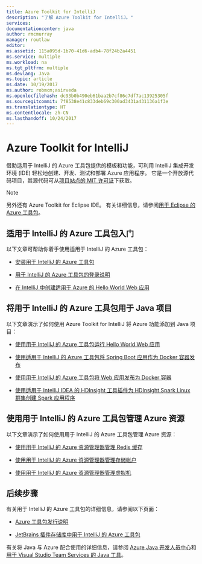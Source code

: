 ```yaml
---
title: Azure Toolkit for IntelliJ
description: "了解 Azure Toolkit for IntelliJ。"
services: 
documentationcenter: java
author: rmcmurray
manager: routlaw
editor: 
ms.assetid: 115a095d-1b70-41d6-adb4-78f24b2a4451
ms.service: multiple
ms.workload: na
ms.tgt_pltfrm: multiple
ms.devlang: Java
ms.topic: article
ms.date: 10/19/2017
ms.author: robmcm;asirveda
ms.openlocfilehash: dc93b0b490eb61baa2b7cf86c7df7ac13925305f
ms.sourcegitcommit: 7f8538e41c833deb69c300ad3431a431136a1f3e
ms.translationtype: HT
ms.contentlocale: zh-CN
ms.lasthandoff: 10/24/2017
---
```

# <a name="azure-toolkit-for-intellij"></a>Azure Toolkit for IntelliJ
借助适用于 IntelliJ 的 Azure 工具包提供的模板和功能，可利用 IntelliJ 集成开发环境 (IDE) 轻松地创建、开发、测试和部署 Azure 应用程序。 它是一个开放源代码项目，其源代码可从[项目站点的 MIT 许可证](https://github.com/microsoft/azure-tools-for-java)下获取。

> [!NOTE]
> 另外还有 Azure Toolkit for Eclipse IDE。 有关详细信息，请参阅[用于 Eclipse 的 Azure 工具包](../eclipse/azure-toolkit-for-eclipse.md)。
> 
> 

## <a name="get-started-with-the-azure-toolkit-for-intellij"></a>适用于 IntelliJ 的 Azure 工具包入门
以下文章可帮助你着手使用适用于 IntelliJ 的 Azure 工具包：

* [安装用于 IntelliJ 的 Azure 工具包](azure-toolkit-for-intellij-installation.md)

* [用于 IntelliJ 的 Azure 工具包的登录说明](azure-toolkit-for-intellij-sign-in-instructions.md)

* [在 IntelliJ 中创建适用于 Azure 的 Hello World Web 应用](azure-toolkit-for-intellij-create-hello-world-web-app.md)

## <a name="use-the-azure-toolkit-for-intellij-with-your-java-projects"></a>将用于 IntelliJ 的 Azure 工具包用于 Java 项目
以下文章演示了如何使用 Azure Toolkit for IntelliJ 将 Azure 功能添加到 Java 项目：

* [使用用于 IntelliJ 的 Azure 工具包运行 Hello World Web 应用](azure-toolkit-for-intellij-hello-world-web-app-linux.md)

* [使用适用于 IntelliJ 的 Azure 工具包将 Spring Boot 应用作为 Docker 容器发布](azure-toolkit-for-intellij-publish-spring-boot-docker-app.md)

* [使用用于 IntelliJ 的 Azure 工具包将 Web 应用发布为 Docker 容器](azure-toolkit-for-intellij-publish-as-docker-container.md)

* [使用适用于 IntelliJ IDEA 的 HDInsight 工具插件为 HDInsight Spark Linux 群集创建 Spark 应用程序](/azure/hdinsight/hdinsight-apache-spark-intellij-tool-plugin)

## <a name="manage-azure-resources-using-the-azure-toolkit-for-intellij"></a>使用用于 IntelliJ 的 Azure 工具包管理 Azure 资源
以下文章演示了如何使用用于 IntelliJ 的 Azure 工具包管理 Azure 资源：

* [使用用于 IntelliJ 的 Azure 资源管理器管理 Redis 缓存](azure-toolkit-for-intellij-managing-redis-caches-using-azure-explorer.md)

* [使用用于 IntelliJ 的 Azure 资源管理器管理存储帐户](azure-toolkit-for-intellij-managing-virtual-machines-using-azure-explorer.md)

* [使用用于 IntelliJ 的 Azure 资源管理器管理虚拟机](azure-toolkit-for-intellij-managing-storage-accounts-using-azure-explorer.md)

## <a name="next-steps"></a>后续步骤

有关用于 IntelliJ 的 Azure 工具包的详细信息，请参阅以下页面：

* [Azure 工具包发行说明](https://github.com/Microsoft/azure-tools-for-java/releases)

* [JetBrains 插件存储库中用于 IntelliJ 的 Azure 工具包](https://plugins.jetbrains.com/plugin/8053-azure-toolkit-for-intellij)

有关将 Java 与 Azure 配合使用的详细信息，请参阅 [Azure Java 开发人员中心](https://azure.microsoft.com/develop/java/)和[用于 Visual Studio Team Services 的 Java 工具](https://java.visualstudio.com/)。

<!-- [!INCLUDE [azure-toolkit-additional-resources](../includes/azure-toolkit-additional-resources.md)] -->

<!-- URL List -->

[Azure Java Developer Center]: https://azure.microsoft.com/develop/java/
[Java Tools for Visual Studio Team Services]: https://java.visualstudio.com/

<!-- Temporarily Deprecated URLs -->

<!-- [Debug a Java Web App on Azure in IntelliJ]: ./app-service-web/app-service-web-debug-java-web-app-in-intellij.md -->
